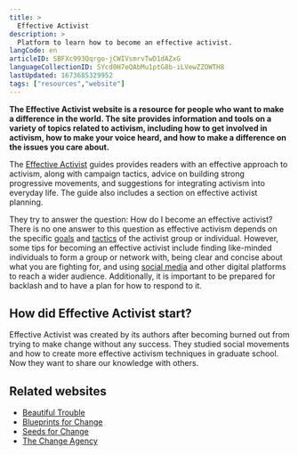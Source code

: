 ```yaml
---
title: >
  Effective Activist
description: >
  Platform to learn how to become an effective activist.
langCode: en
articleID: SBFXc993Qqrgo-jCWIVsmrvTwD1dAZxG
languageCollectionID: SYcd0H7eQAbMu1ptG8b-iLVewZZOWTH8
lastUpdated: 1673685329952
tags: ["resources","website"]
---
```


**The Effective Activist website is a resource for people who want to make a difference in the world. The site provides information and tools on a variety of topics related to activism, including how to get involved in activism, how to make your voice heard, and how to make a difference on the issues you care about.**

The [Effective Activist](https://effectiveactivist.com/intro/) guides provides readers with an effective approach to activism, along with campaign tactics, advice on building strong progressive movements, and suggestions for integrating activism into everyday life. The guide also includes a section on effective activist planning.

They try to answer the question: How do I become an effective activist? There is no one answer to this question as effective activism depends on the specific [goals](/strategy/goals) and [tactics](/tactics) of the activist group or individual. However, some tips for becoming an effective activist include finding like-minded individuals to form a group or network with, being clear and concise about what you are fighting for, and using [social media](/tools/social-media) and other digital platforms to reach a wider audience. Additionally, it is important to be prepared for backlash and to have a plan for how to respond to it.

## How did Effective Activist start?

Effective Activist was created by its authors after becoming burned out from trying to make change without any success. They studied social movements and how to create more effective activism techniques in graduate school. Now they want to share our knowledge with others.

## Related websites

-   [Beautiful Trouble](/beautiful-trouble)
-   [Blueprints for Change](/blueprints-for-change)
-   [Seeds for Change](/seeds-for-change)
-   [The Change Agency](/the-change-agency)